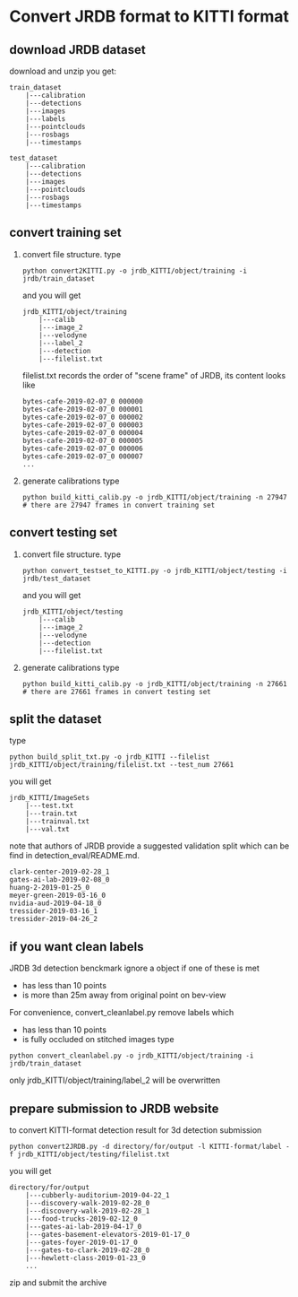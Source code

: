 # Convert JRDB format to KITTI format

## download JRDB dataset
download and unzip 
you get:
```
train_dataset
    |---calibration           
    |---detections
    |---images
    |---labels
    |---pointclouds
    |---rosbags
    |---timestamps
    
test_dataset
    |---calibration           
    |---detections
    |---images
    |---pointclouds
    |---rosbags
    |---timestamps
```

## convert training set 
1.  convert file structure. 
    type 
    ```
    python convert2KITTI.py -o jrdb_KITTI/object/training -i jrdb/train_dataset
    ```
    and you will get
    ```
    jrdb_KITTI/object/training
        |---calib
        |---image_2          
        |---velodyne
        |---label_2
        |---detection
        |---filelist.txt
    ```
    filelist.txt records the order of "scene frame" of JRDB, its content looks like
    ```
    bytes-cafe-2019-02-07_0 000000
    bytes-cafe-2019-02-07_0 000001
    bytes-cafe-2019-02-07_0 000002
    bytes-cafe-2019-02-07_0 000003
    bytes-cafe-2019-02-07_0 000004
    bytes-cafe-2019-02-07_0 000005
    bytes-cafe-2019-02-07_0 000006
    bytes-cafe-2019-02-07_0 000007
    ...
    ```
2.  generate calibrations
    type 
    ```
    python build_kitti_calib.py -o jrdb_KITTI/object/training -n 27947
    # there are 27947 frames in convert training set
    ```  

## convert testing set 
1.  convert file structure. 
    type 
    ```
    python convert_testset_to_KITTI.py -o jrdb_KITTI/object/testing -i jrdb/test_dataset
    ```
    and you will get
    ```
    jrdb_KITTI/object/testing
        |---calib
        |---image_2          
        |---velodyne
        |---detection
        |---filelist.txt
    ```
2.  generate calibrations
    type 
    ```
    python build_kitti_calib.py -o jrdb_KITTI/object/training -n 27661
    # there are 27661 frames in convert testing set
    ```  
## split the dataset
type
```
python build_split_txt.py -o jrdb_KITTI --filelist jrdb_KITTI/object/training/filelist.txt --test_num 27661
```
you will get
```
jrdb_KITTI/ImageSets
    |---test.txt
    |---train.txt
    |---trainval.txt
    |---val.txt
```
note that authors of JRDB provide a suggested validation split which can be find in detection_eval/README.md.  
```
clark-center-2019-02-28_1
gates-ai-lab-2019-02-08_0
huang-2-2019-01-25_0
meyer-green-2019-03-16_0
nvidia-aud-2019-04-18_0
tressider-2019-03-16_1
tressider-2019-04-26_2 
```

## if you want clean labels 
JRDB 3d detection benckmark ignore a object if one of these is met
+ has less than 10 points
+ is more than 25m away from original point on bev-view 

For convenience, convert_cleanlabel.py remove labels which 
+ has less than 10 points
+ is fully occluded on stitched images
type 
```
python convert_cleanlabel.py -o jrdb_KITTI/object/training -i jrdb/train_dataset
```
only jrdb_KITTI/object/training/label_2 will be overwritten

## prepare submission to JRDB website
to convert KITTI-format detection result for 3d detection submission  
```
python convert2JRDB.py -d directory/for/output -l KITTI-format/label -f jrdb_KITTI/object/testing/filelist.txt
```
you will get
```
directory/for/output
    |---cubberly-auditorium-2019-04-22_1
    |---discovery-walk-2019-02-28_0
    |---discovery-walk-2019-02-28_1
    |---food-trucks-2019-02-12_0
    |---gates-ai-lab-2019-04-17_0
    |---gates-basement-elevators-2019-01-17_0
    |---gates-foyer-2019-01-17_0
    |---gates-to-clark-2019-02-28_0
    |---hewlett-class-2019-01-23_0
    ...
```
zip and submit the archive